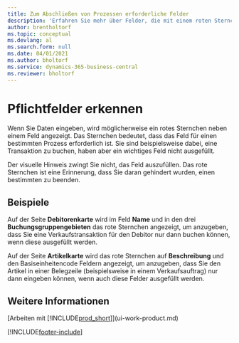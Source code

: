```yaml
---
title: Zum Abschließen von Prozessen erforderliche Felder
description: 'Erfahren Sie mehr über Felder, die mit einem roten Sternchen gekennzeichnet sind, was darauf hinweist, dass diese erforderlich und ausgefüllt werden müssen, um einen Prozess abzuschließen.'
author: brentholtorf
ms.topic: conceptual
ms.devlang: al
ms.search.form: null
ms.date: 04/01/2021
ms.author: bholtorf
ms.service: dynamics-365-business-central
ms.reviewer: bholtorf
---
```

# <a name="detecting-mandatory-fields"></a>Pflichtfelder erkennen

Wenn Sie Daten eingeben, wird möglicherweise ein rotes Sternchen neben einem Feld angezeigt. Das Sternchen bedeutet, dass das Feld für einen bestimmten Prozess erforderlich ist. Sie sind beispielsweise dabei, eine Transaktion zu buchen, haben aber ein wichtiges Feld nicht ausgefüllt.

Der visuelle Hinweis zwingt Sie nicht, das Feld auszufüllen. Das rote Sternchen ist eine Erinnerung, dass Sie daran gehindert wurden, einen bestimmten zu beenden.

## <a name="examples"></a>Beispiele

Auf der Seite **Debitorenkarte** wird im Feld **Name** und in den drei **Buchungsgruppengebieten** das rote Sternchen angezeigt, um anzugeben, dass Sie eine Verkaufstransaktion für den Debitor nur dann buchen können, wenn diese ausgefüllt werden.

Auf der Seite **Artikelkarte** wird das rote Sternchen auf **Beschreibung** und den Basiseinheitencode Feldern angezeigt, um anzugeben, dass Sie den Artikel in einer Belegzeile (beispielsweise in einem Verkaufsauftrag) nur dann eingeben können, wenn auch diese Felder ausgefüllt werden.

## <a name="see-also"></a>Weitere Informationen

[Arbeiten mit [!INCLUDE[prod_short](includes/prod_short.md)]](ui-work-product.md)


[!INCLUDE[footer-include](includes/footer-banner.md)]
